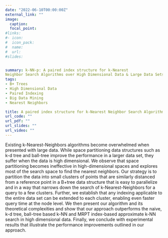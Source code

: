 ```yaml
---
date: "2022-06-10T00:00:00Z"
external_link: ""
image:
  caption: 
  focal_point: 
#links:
#- icon: 
#  icon_pack: 
#  name: 
#  url: 
#slides: 


summary: k-NN-p: A paired index structure for k-Nearest
Neighbor Search Algorithms over High Dimensional Data & Large Data Sets
tags:
- B+ Trees
- High Dimensional Data 
- Paired Indexing
- Big Data Mining
- Nearest Neighbors

title: A paired index structure for k-Nearest Neighbor Search Algorithms
url_code: ""
url_pdf: ""
url_slides: ""
url_video: ""
---
```

Existing k-Nearest-Neighbors algorithms become
overwhelmed when presented with large data. While space partitioning data structures such as k-d tree and ball-tree improve the performance in a larger data set, they suffer when the data is high dimensional. We observe that space partitioning becomes ineffective in high-dimensional spaces and explores most of the
search space to find the nearest neighbors. Our strategy is to partition the data into small clusters of points that are similarly distanced from a reference point in a B+tree data structure that is easy to parallelize and in a way that narrows down the search of k-Nearest-Neighbors for a query to a few clusters.
Further, we establish that any indexing applicable to the entire data set can be extended to each cluster, enabling even faster query time at the node level. We then present our algorithm and its theoretical complexities and show that our approach outperforms the naive, k-d tree, ball-tree based k-NN and MRPT index-based approximate k-NN search in high dimensional data.
Finally, we conclude with experimental results that illustrate the
performance improvements outlined in our approach.